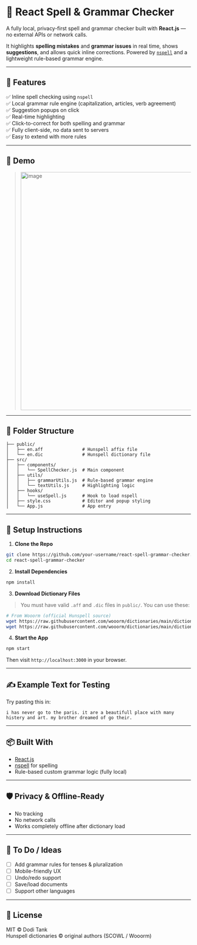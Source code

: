 # 🧠 React Spell & Grammar Checker

A fully local, privacy-first spell and grammar checker built with **React.js** — no external APIs or network calls.

It highlights **spelling mistakes** and **grammar issues** in real time, shows **suggestions**, and allows quick inline corrections. Powered by [`nspell`](https://github.com/wooorm/nspell) and a lightweight rule-based grammar engine.

---

## 🚀 Features

✅ Inline spell checking using `nspell`  
✅ Local grammar rule engine (capitalization, articles, verb agreement)  
✅ Suggestion popups on click  
✅ Real-time highlighting  
✅ Click-to-correct for both spelling and grammar  
✅ Fully client-side, no data sent to servers  
✅ Easy to extend with more rules

---

## 📸 Demo

> <img width="1365" height="647" alt="image" src="https://github.com/user-attachments/assets/c78b051b-5a94-433b-9cf5-51e8fcb6240b" />


---

## 🧱 Folder Structure

```
├── public/
│   ├── en.aff               # Hunspell affix file
│   └── en.dic               # Hunspell dictionary file
├── src/
│   ├── components/
│   │   └── SpellChecker.js  # Main component
│   ├── utils/
│   │   ├── grammarUtils.js  # Rule-based grammar engine
│   │   └── textUtils.js     # Highlighting logic
│   ├── hooks/
│   │   └── useSpell.js      # Hook to load nspell
│   ├── style.css            # Editor and popup styling
│   └── App.js               # App entry
```

---

## 🔧 Setup Instructions

1. **Clone the Repo**

```bash
git clone https://github.com/your-username/react-spell-grammar-checker.git
cd react-spell-grammar-checker
```

2. **Install Dependencies**

```bash
npm install
```

3. **Download Dictionary Files**

> You must have valid `.aff` and `.dic` files in `public/`. You can use these:

```bash
# From Wooorm (official Hunspell source)
wget https://raw.githubusercontent.com/wooorm/dictionaries/main/dictionaries/en/index.aff -O public/en.aff
wget https://raw.githubusercontent.com/wooorm/dictionaries/main/dictionaries/en/index.dic -O public/en.dic
```

4. **Start the App**

```bash
npm start
```

Then visit `http://localhost:3000` in your browser.

---

## ✍️ Example Text for Testing

Try pasting this in:

```
i has never go to the paris. it are a beautifull place with many histery and art. my brother dreamed of go their.
```

---

## 📦 Built With

- [React.js](https://reactjs.org/)
- [nspell](https://github.com/wooorm/nspell) for spelling
- Rule-based custom grammar logic (fully local)

---

## 🛡️ Privacy & Offline-Ready

- No tracking  
- No network calls  
- Works completely offline after dictionary load

---

## 🧩 To Do / Ideas

- [ ] Add grammar rules for tenses & pluralization  
- [ ] Mobile-friendly UX  
- [ ] Undo/redo support  
- [ ] Save/load documents  
- [ ] Support other languages

---

## 📜 License

MIT © Dodi Tank  
Hunspell dictionaries © original authors (SCOWL / Wooorm)
